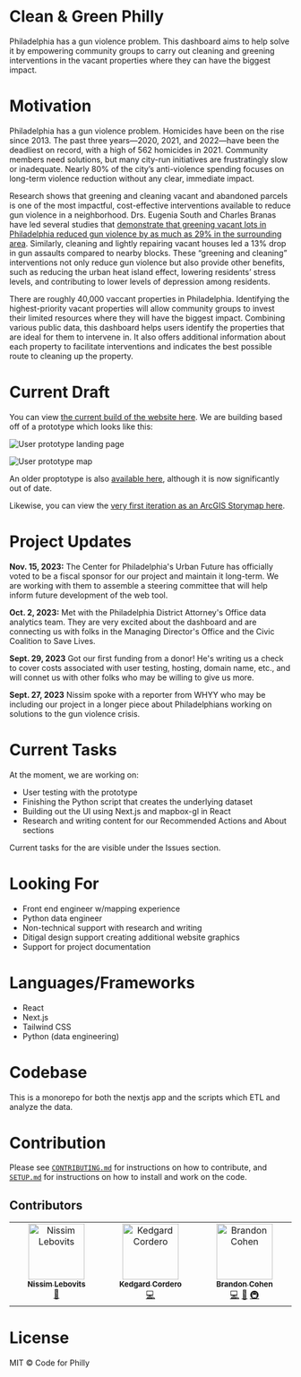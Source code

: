 # Clean & Green Philly

Philadelphia has a gun violence problem. This dashboard aims to help solve it by empowering community groups to carry out cleaning and greening interventions in the vacant properties where they can have the biggest impact.

# Motivation

Philadelphia has a gun violence problem. Homicides have been on the rise since 2013. The past three years—2020, 2021, and 2022—have been the deadliest on record, with a high of 562 homicides in 2021. Community members need solutions, but many city-run initiatives are frustratingly slow or inadequate. Nearly 80% of the city’s anti-violence spending focuses on long-term violence reduction without any clear, immediate impact.

Research shows that greening and cleaning vacant and abandoned parcels is one of the most impactful, cost-effective interventions available to reduce gun violence in a neighborhood. Drs. Eugenia South and Charles Branas have led several studies that [demonstrate that greening vacant lots in Philadelphia reduced gun violence by as much as 29% in the surrounding area](https://www.pnas.org/doi/10.1073/pnas.1718503115). Similarly, cleaning and lightly repairing vacant houses led a 13% drop in gun assaults compared to nearby blocks. These “greening and cleaning” interventions not only reduce gun violence but also provide other benefits, such as reducing the urban heat island effect, lowering residents’ stress levels, and contributing to lower levels of depression among residents.

There are roughly 40,000 vaccant properties in Philadelphia. Identifying the highest-priority vacant properties will allow community groups to invest their limited resources where they will have the biggest impact. Combining various public data, this dashboard helps users identify the properties that are ideal for them to intervene in. It also offers additional information about each property to facilitate interventions and indicates the best possible route to cleaning up the property.

# Current Draft

You can view [the current build of the website here](https://vacant-lots-proj.vercel.app/). We are building based off of a prototype which looks like this:

![User prototype landing page](https://github.com/CodeForPhilly/vacant-lots-proj/assets/111617674/0776acde-9fe0-42a5-b8ab-6680525a31d7)

![User prototype map](https://github.com/CodeForPhilly/vacant-lots-proj/assets/111617674/8cbf0b06-b299-49cd-8f9f-bbb714e55b44)

An older proptotype is also [available here](https://nlebovits.github.io/dashboard_demo_website/more_info.html), although it is now significantly out of date. 

Likewise, you can view the [very first iteration as an ArcGIS Storymap here](https://storymaps.arcgis.com/stories/551f77d85a584705b97c41db7711ba1b).


# Project Updates

**Nov. 15, 2023:** The Center for Philadelphia's Urban Future has officially voted to be a fiscal sponsor for our project and maintain it long-term. We are working with them to assemble a steering committee that will help inform future development of the web tool.

**Oct. 2, 2023:** Met with the Philadelphia District Attorney's Office data analytics team. They are very excited about the dashboard and are connecting us with folks in the Managing Director's Office and the Civic Coalition to Save Lives.

**Sept. 29, 2023** Got our first funding from a donor! He's writing us a check to cover costs associated with user testing, hosting, domain name, etc., and will connet us with other folks who may be willing to give us more.

**Sept. 27, 2023** Nissim spoke with a reporter from WHYY who may be including our project in a longer piece about Philadelphians working on solutions to the gun violence crisis.

# Current Tasks

At the moment, we are working on:

- User testing with the prototype
- Finishing the Python script that creates the underlying dataset
- Building out the UI using Next.js and mapbox-gl in React
- Research and writing content for our Recommended Actions and About sections

Current tasks for the are visible under the Issues section.

# Looking For

- Front end engineer w/mapping experience
- Python data engineer
- Non-technical support with research and writing
- Ditigal design support creating additional website graphics
- Support for project documentation

# Languages/Frameworks

- React
- Next.js
- Tailwind CSS
- Python (data engineering)

# Codebase

This is a monorepo for both the nextjs app and the scripts which ETL and analyze the data.

# Contribution

Please see [`CONTRIBUTING.md`](https://github.com/CodeForPhilly/vacant-lots-proj/blob/main/CONTRIBUTING.md) for instructions on how to contribute, and [`SETUP.md`](https://github.com/CodeForPhilly/vacant-lots-proj/blob/main/SETUP.md) for instructions on how to install and work on the code.

## Contributors

<!-- ALL-CONTRIBUTORS-LIST:START - Do not remove or modify this section -->
<!-- prettier-ignore-start -->
<!-- markdownlint-disable -->
<table>
  <tbody>
    <tr>
      <td align="center" valign="top" width="14.28%"><a href="https://github.com/nlebovits"><img src="https://avatars.githubusercontent.com/u/111617674?v=4?s=100" width="100px;" alt="Nissim Lebovits"/><br /><sub><b>Nissim Lebovits</b></sub></a><br /><a href="#doc-nlebovits" title="Documentation">📖</a></td>
      <td align="center" valign="top" width="14.28%"><a href="https://kedgard-cordero.netlify.app"><img src="https://avatars.githubusercontent.com/u/97119018?v=4?s=100" width="100px;" alt="Kedgard Cordero"/><br /><sub><b>Kedgard Cordero</b></sub></a><br /><a href="#code-Kenny4297" title="Code">💻</a></td>
      <td align="center" valign="top" width="14.28%"><a href="https://github.com/brandonfcohen1"><img src="https://avatars.githubusercontent.com/u/2308834?v=4?s=100" width="100px;" alt="Brandon Cohen"/><br /><sub><b>Brandon Cohen</b></sub></a><br /><a href="#code-brandonfcohen1" title="Code">💻</a> <a href="#doc-brandonfcohen1" title="Documentation">📖</a> <a href="#infra-brandonfcohen1" title="Infrastructure (Hosting, Build-Tools, etc)">🚇</a></td>
    </tr>
  </tbody>
</table>

<!-- markdownlint-restore -->
<!-- prettier-ignore-end -->

<!-- ALL-CONTRIBUTORS-LIST:END -->

# License

MIT © Code for Philly
